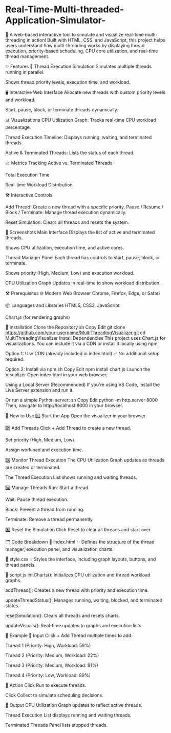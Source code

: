 # Real-Time-Multi-threaded-Application-Simulator-
🚀 A web-based interactive tool to simulate and visualize real-time multi-threading in action! Built with HTML, CSS, and JavaScript, this project helps users understand how multi-threading works by displaying thread execution, priority-based scheduling, CPU core utilization, and real-time thread management.

✨ Features
🧵 Thread Execution Simulation Simulates multiple threads running in parallel.

Shows thread priority levels, execution time, and workload.

🖥️ Interactive Web Interface Allocate new threads with custom priority levels and workload.

Start, pause, block, or terminate threads dynamically.

📊 Visualizations
CPU Utilization Graph: Tracks real-time CPU workload percentage.

Thread Execution Timeline: Displays running, waiting, and terminated threads.

Active & Terminated Threads: Lists the status of each thread.

📈 Metrics Tracking Active vs. Terminated Threads

Total Execution Time

Real-time Workload Distribution

🛠️ Interactive Controls

Add Thread: Create a new thread with a specific priority.
Pause / Resume / Block / Terminate: Manage thread execution dynamically.

Reset Simulation: Clears all threads and resets the system.

📸 Screenshots
Main Interface Displays the list of active and terminated threads.

Shows CPU utilization, execution time, and active cores.

Thread Manager Panel Each thread has controls to start, pause, block, or terminate.

Shows priority (High, Medium, Low) and execution workload.

CPU Utilization Graph Updates in real-time to show workload distribution.

🛠️ Prerequisites 🌐 Modern Web Browser Chrome, Firefox, Edge, or Safari

📦 Languages and Libraries HTML5, CSS3, JavaScript

Chart.js (for rendering graphs)

🚀 Installation
Clone the Repository sh Copy Edit git clone https://github.com/your-username/MultiThreadingVisualizer.git cd MultiThreadingVisualizer Install Dependencies This project uses Chart.js for visualizations. You can include it via a CDN or install it locally using npm.

Option 1: Use CDN (already included in index.html) ✅ No additional setup required.

Option 2: Install via npm sh Copy Edit npm install chart.js Launch the Visualizer Open index.html in your web browser:

Using a Local Server (Recommended) If you're using VS Code, install the Live Server extension and run it.

Or run a simple Python server: sh Copy Edit python -m http.server 8000 Then, navigate to http://localhost:8000 in your browser.

🔧 How to Use 1️⃣ Start the App Open the visualizer in your browser.

2️⃣ Add Threads Click + Add Thread to create a new thread.

Set priority (High, Medium, Low).

Assign workload and execution time.

3️⃣ Monitor Thread Execution The CPU Utilization Graph updates as threads are created or terminated.

The Thread Execution List shows running and waiting threads.

4️⃣ Manage Threads Run: Start a thread.

Wait: Pause thread execution.

Block: Prevent a thread from running.

Terminate: Remove a thread permanently.

5️⃣ Reset the Simulation Click Reset to clear all threads and start over.

🗂️ Code Breakdown 📄 index.html ✨ Defines the structure of the thread manager, execution panel, and visualization charts.

🎨 style.css 💡 Styles the interface, including graph layouts, buttons, and thread panels.

🚀 script.js initCharts(): Initializes CPU utilization and thread workload graphs.

addThread(): Creates a new thread with priority and execution time.

updateThreadStatus(): Manages running, waiting, blocked, and terminated states.

resetSimulation(): Clears all threads and resets charts.

updateVisuals(): Real-time updates to graphs and execution lists.

🌟 Example 🔹 Input Click + Add Thread multiple times to add:

Thread 1 (Priority: High, Workload: 59%)

Thread 2 (Priority: Medium, Workload: 22%)

Thread 3 (Priority: Medium, Workload: 81%)

Thread 4 (Priority: Low, Workload: 89%)

🔹 Action Click Run to execute threads.

Click Collect to simulate scheduling decisions.

🔹 Output CPU Utilization Graph updates to reflect active threads.

Thread Execution List displays running and waiting threads.

Terminated Threads Panel lists stopped threads.
